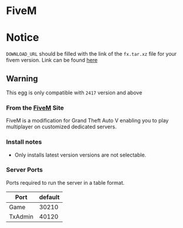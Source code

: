 # FiveM 

# Notice

`DOWNLOAD_URL` should be filled with the link of the `fx.tar.xz` file for your fivem version. Link can be found [here](https://runtime.fivem.net/artifacts/fivem/build_proot_linux/master/)


## Warning
This egg is only compatible with `2417` version and above

### From the [FiveM](https://fivem.net/) Site
FiveM is a modification for Grand Theft Auto V enabling you to play multiplayer on customized dedicated servers.

### Install notes
- Only installs latest version versions are not selectable.

### Server Ports
Ports required to run the server in a table format.

| Port    | default |
|---------|---------|
| Game    | 30210   |
| TxAdmin | 40120   |
